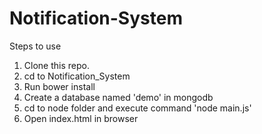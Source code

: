 # Notification-System

Steps to use

1. Clone this repo.
2. cd to Notification_System
3. Run bower install
4. Create a database named 'demo' in mongodb
5. cd to node folder and execute command 'node main.js'
6. Open index.html in browser



